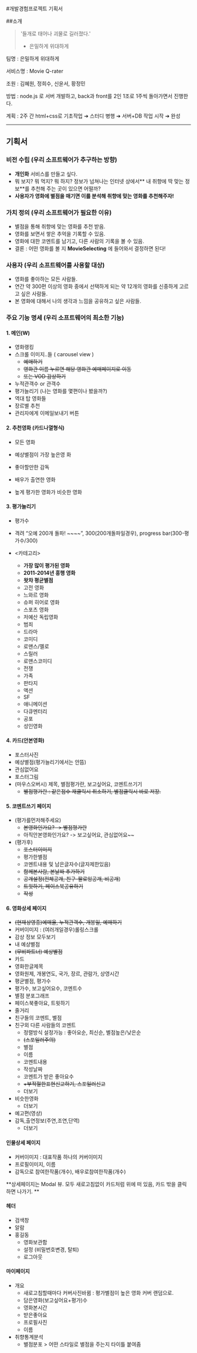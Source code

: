 #개발경험프로젝트 기획서 ##소개 

> '들개로 태어나 괴물로 길러졌다.'
> - 은밀하게 위대하게

팀명 : 은밀하게 위대하게
서비스명 : Movie Q-rater조원 : 김혜원, 정희수, 신윤서, 황정민
방법 : node.js 로 서버 개발하고, back과 front를 2인 1조로 1주씩 돌아가면서 진행한다. 
계획 : 2주 간 html+css로 기초작업 ➔ 스터디 병행 ➔ 서버+DB 작업 시작 ➔ 완성


---## 기획서
### 비전 수립 (우리 소프트웨어가 추구하는 방향)-	**개인화** 서비스를 만들고 싶다.-	뭐 보지? 뭐 먹지? 뭐 하지? 정보가 넘쳐나는 인터넷 상에서** 내 취향에 딱 맞는 정보**를 추천해 주는 곳이 있으면 어떨까?-	**사용자가 영화에 별점을 매기면 이를 분석해 취향에 맞는 영화를 추천해주자!**### 가치 정의 (우리 소프트웨어가 필요한 이유)-	별점을 통해 취향에 맞는 영화를 추천 받음.-	영화를 보면서 쌓은 추억을 기록할 수 있음.-	영화에 대한 코멘트를 남기고, 다른 사람의 기록을 볼 수 있음. -	결론 : 어떤 영화를 볼 지 **MovieSelecting** 에 들어와서 결정하면 된다!### 사용자 (우리 소프트웨어를 사용할 대상)-	영화를 좋아하는 모든 사람들.-	연간 약 300편 이상의 영화 중에서 선택하게 되는 약 12개의 영화를 신중하게 고르고 싶은 사람들.-	본 영화에 대해서 나의 생각과 느낌을 공유하고 싶은 사람들.### 주요 기능 명세 (우리 소프트웨어의 최소한 기능)#### 1. 메인(W) - 	영화랭킹-	스크롤 이미지..들  ( carousel view )	-	~~예매하기~~	-	~~영화관 이름 누르면 해당 영화관 예매페이지로 이동~~	-	~~또는 VOD 감상하기~~-	누적관객수 or 관객수 -	평가늘리기 (나는 영화를 몇편이나 봤을까?)-	역대 탑 영화들-	장르별 추천	-	관리자에게 이메일보내기 버튼#### 2. 추천영화 (카드나열형식)- 모든 영화
- 예상별점이 가장 높은영 화
- 좋아할만한 감독
- 배우가 출연한 영화
- 높게 평가한 영화가 비슷한 영화	#### 3. 평가늘리기- 평가수
- 격려 “오예 200개 돌파! ~~~~”, 300(200개돌파일경우), progress bar(300-평가수/300)- <카테고리>    -   **가장 많이 평가된 영화**	-	**2011-2014년 흥행 영화**	-	**왓챠 평균별점**	-	고전 영화	-	느와르 영화	-	슈퍼 히어로 영화	-	스포츠 영화	-	저예산 독립영화	-	범죄	-	드라마	-	코미디	-	로맨스/멜로	-	스릴러	-	로맨스코미디	-	전쟁	-	가족	-	판타지	-	액션	-	SF	-	애니메이션	-	다큐멘터리	-	공포	-	성인영화#### 4.  카드(안본영화)-	포스터사진-	예상별점(평가늘리기에서는 안뜸)-	관심없어요-	포스터그림-	(마우스오버시) 제목, 별점평가란, 보고싶어요, 코멘트쓰기기	-   ~~별점평가란 : 같은점수 재클릭시 취소하기, 별점클릭시 바로 저장.~~#### 5. 코멘트쓰기 페이지* (평가를먼저해주세요)	-	~~본영화인가요? -> 별점평가란~~	-	아직안본영화인가요? -> 보고싶어요, 관심없어요~~*	(평가후)	-	~~포스터이미지~~	-	평가한별점	-	코멘트내용 및 남은글자수(글자제한있음)	-	~~함께본사람, 본날짜 추가하기~~	-	~~공개설정(전체공개, 친구-팔로잉공개, 비공개~~)	-	~~트윗하기, 페이스북공유하기~~	-	~~작성~~#### 6. 영화상세 페이지-	~~(현재상영중)예매율, 누적관객수, 개봉일, 예매하기~~-	커버이미지 : (여러개일경우)롤링스크롤-	감상 정보 모두보기-	내 예상별점-	~~(무비파트너) 예상별점~~-	카드-	영화한글제목-	영화원제, 개봉연도, 국가, 장르, 관람가, 상영시간-	평균별점, 평가수-	평가수, 보고싶어요수, 코멘트수-	별점 분포그래프-	페이스북좋아요, 트윗하기-	줄거리-	친구들의 코멘트, 별점-	친구외 다른 사람들의 코멘트	-	정렬방식 설정가능 : 좋아요순, 최신순, 별점높은/낮은순	-	~~(스포일러주의)~~	-	별점	-	이름	-	코멘트내용	-	작성날짜	-	코멘트가 받은 좋아요수	-	~~+부적절한표현신고하기, 스포일러신고~~	-	더보기-	비슷한영화	-	더보기-	예고편(영상)-	감독,출연정보(주연,조연,단역)	-	더보기#### 인물상세 페이지-	커버이미지 : 대표작품 하나의 커버이미지-	프로필이미지, 이름-	감독으로 참여한작품(개수), 배우로참여한작품(개수)**상세페이지는 Modal 뷰.모두 새로고침없이 카드처럼 위에 떠 있음,카드 밖을 클릭하면 나가기. **#### 헤더-	검색창 -	알람	-	홍길동 	-	영화보관함	-	설정 (비밀번호변경, 탈퇴)	-	로그아웃#### 마이페이지-	개요	-	새로고침할때마다 커버사진바뀜 : 평가별점이 높은 영화 커버 랜덤으로.	-	담은영화(보고싶어요+평가)수	-	영화본시간	-	받은좋아요	-	프로필사진	-	이름-	취향통계분석	-	별점분포 > 어떤 스타일로 별점을 주는지 타이틀 붙여줌